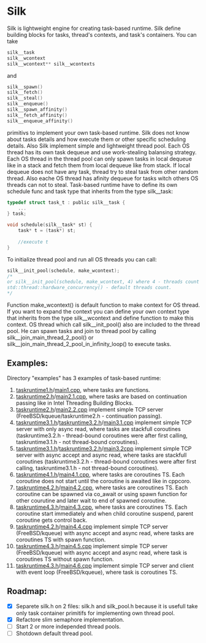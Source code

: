 # Silk
Silk is lightweight engine for creating task-based runtime. Silk define building blocks for tasks, thread's contexts, and task's containers. You can take

```C
silk__task
silk__wcontext
silk__wcontext** silk__wcontexts
```

and

```C++
silk__spawn()
silk__fetch()
silk__steal()
silk__enqueue()
silk__spawn_affinity()
silk__fetch_affinity()
silk__enqueue_affinity()
```

primitivs to implement your own task-based runtime. Silk does not know about tasks details and how execute them or other specific scheduling details.
Also Silk implement simple and lightweight thread pool. Each OS thread has its own task dequeue and use work-stealing balansing strategy. Each OS thread in the thread pool can only spawn tasks in local dequeue like in a stack and fetch them from local dequeue like from stack. If local dequeue does not have any task, thread try to steal task from other random thread. Also eache OS thread has afinity dequeue for tasks witch others OS threads can not to steal.
Task-based runtime have to define its own schedule func and task type that inherits from the type silk__task:

```C
typedef struct task_t : public silk__task {
    ...
} task;

void schedule(silk__task* st) {
    task* t = (task*) st;
   
    //execute t
}
```

To initialize thread pool and run all OS threads you can call:

```C
silk__init_pool(schedule, make_wcontext); 
/*
or silk__init_pool(schedule, make_wcontext, 4) where 4 - threads count in the thread pool.
std::thread::hardware_concurrency() - default threads count.
*/
```

Function make_wcontext() is default function to make context for OS thread. If you want to expand the context you can define your own context type that inherits from the type silk__wcontext and define function to make this context.
OS thread which call silk__init_pool() also are included to the thread pool. He can spawn tasks and join to thread pool by calling silk__join_main_thread_2_pool() or silk__join_main_thread_2_pool_in_infinity_loop() to execute tasks.

## Examples:
Directory "examples" has 3 examples of task-based runtime:

1. [taskruntime1.h](examples/taskruntime1.h)/[main1.cpp](examples/main1.cpp), where tasks are functions.
2. [taskruntime2.h](examples/taskruntime2.h)/[main2.1.cpp](examples/main2.1.cpp), where tasks are based on continuation passing like in Intel Threading Building Blocks.
3. [taskruntime2.h](examples/taskruntime2.h)/[main2.2.cpp](examples/main2.2.cpp) implement simple TCP server (FreeBSD/kqueue/taskruntime2.h - continuation passing).
4. [taskruntime3.1.h](examples/taskruntime3.1.h)/[taskruntime3.2.h](examples/taskruntime3.2.h)/[main3.1.cpp](examples/main3.1.cpp) implement simple TCP server with only async read, where tasks are stackfull coroutines (taskruntime3.2.h - thread-bound coroutines were after first calling, taskruntime3.1.h - not thread-bound coroutines).
5. [taskruntime3.1.h](examples/taskruntime3.1.h)/[taskruntime3.2.h](examples/taskruntime3.2.h)/[main3.2cpp](examples/main3.2.cpp) implement simple TCP server with async accept and async read, where tasks are stackfull coroutines (taskruntime3.2.h - thread-bound coroutines were after first calling, taskruntime3.1.h - not thread-bound coroutines).
6. [taskruntime4.1.h](examples/taskruntime4.1.h)/[main4.1.cpp](examples/main4.1.cpp), where tasks are coroutines TS. Each coroutine does not start until the coroutine is awaited like in cppcoro.
7. [taskruntime4.2.h](examples/taskruntime4.2.h)/[main4.2.cpp](examples/main4.2.cpp), where tasks are coroutines TS. Each coroutine can be spawned via co_await or using spawn function for other courutine and later wait to end of spawned coroutine.
8. [taskruntime4.3.h](examples/taskruntime4.3.h)/[main4.3.cpp](examples/main4.3.cpp), where tasks are coroutines TS. Each coroutine start immediately and when child coroutine suspend, parent coroutine gets control back. 
9. [taskruntime4.2.h](examples/taskruntime4.2.h)/[main4.4.cpp](examples/main4.4.cpp) implement simple TCP server (FreeBSD/kqueue) with async accept and async read, where tasks are coroutines TS with spawn function.
10. [taskruntime4.3.h](examples/taskruntime4.3.h)/[main4.5.cpp](examples/main4.5.cpp) implement simple TCP server (FreeBSD/kqueue) with async accept and async read, where task is coroutines TS without spawn function.
11. [taskruntime4.3.h](examples/taskruntime4.3.h)/[main4.6.cpp](examples/main4.6.cpp) implement simple TCP server and client with event loop (FreeBSD/kqueue), where task is coroutines TS.

## Roadmap:
- [x] Separete silk.h on 2 files: silk.h and silk_pool.h because it is usefull take only task container primitifs for implementing own thread pool.
- [x] Refactore slim semaphore implementation.
- [ ] Start 2 or more independed thread pools.
- [ ] Shotdown default thread pool.
